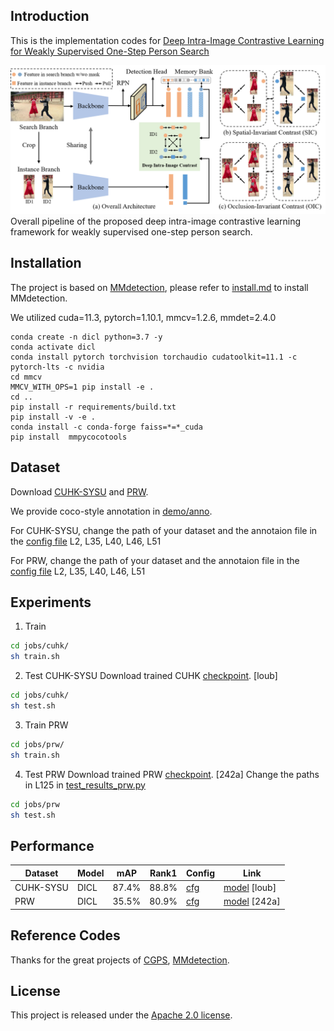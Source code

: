 ## Introduction

This is the implementation codes for [Deep Intra-Image Contrastive Learning for Weakly Supervised One-Step Person Search](https://arxiv.org/abs/)

![demo image](demo/overall.png)
Overall pipeline of the proposed deep intra-image contrastive learning framework for weakly supervised one-step person search. 

## Installation

The project is based on [MMdetection](https://github.com/open-mmlab/mmdetection), please refer to [install.md](docs/install.md) to install MMdetection.

We utilized cuda=11.3, pytorch=1.10.1, mmcv=1.2.6, mmdet=2.4.0

    conda create -n dicl python=3.7 -y
    conda activate dicl
    conda install pytorch torchvision torchaudio cudatoolkit=11.1 -c pytorch-lts -c nvidia
    cd mmcv
    MMCV_WITH_OPS=1 pip install -e .
    cd ..
    pip install -r requirements/build.txt
    pip install -v -e .
    conda install -c conda-forge faiss=*=*_cuda
    pip install  mmpycocotools

## Dataset

Download [CUHK-SYSU](https://github.com/ShuangLI59/person_search) and [PRW](https://github.com/liangzheng06/PRW-baseline).

We provide coco-style annotation in [demo/anno](demo/anno).

For CUHK-SYSU, change the path of your dataset and the annotaion file in the [config file](configs/_base_/datasets/coco_reid_unsup.py) L2, L35, L40, L46, L51

For PRW, change the path of your dataset and the annotaion file in the [config file](configs/_base_/datasets/coco_reid_unsup_prw.py) L2, L35, L40, L46, L51

## Experiments
  1. Train
   ```bash
   cd jobs/cuhk/
   sh train.sh
   ```
  2. Test CUHK-SYSU
Download trained CUHK [checkpoint](https://pan.baidu.com/s/1AUoGBjHbW5FQ9BCE8BvR-w). [loub]
   ```bash
   cd jobs/cuhk/
   sh test.sh
   ```
   3. Train PRW
   ```bash
   cd jobs/prw/
   sh train.sh
   ```
   4. Test PRW
Download trained PRW [checkpoint](https://pan.baidu.com/s/1NToXjBkc6DlAPgne9mU-zw). [242a]
   Change the paths in L125 in [test_results_prw.py](tools/test_results_prw.py)
   ```bash
   cd jobs/prw
   sh test.sh
   ```

## Performance

|Dataset|Model|mAP|Rank1| Config | Link |
|-----|-----|------|-----|------|-----|
|CUHK-SYSU|DICL| 87.4%|88.8%|[cfg](configs/dicl/cuhk_dicl.py)| [model](https://pan.baidu.com/s/1AUoGBjHbW5FQ9BCE8BvR-w) [loub]| 
|PRW|DICL|35.5%|80.9%|[cfg](configs/dicl/prw_dicl.py)| [model](https://pan.baidu.com/s/1NToXjBkc6DlAPgne9mU-zw) [242a]| 

## Reference Codes
Thanks for the great projects of [CGPS](https://github.com/ljpadam/CGPS), [MMdetection](https://github.com/open-mmlab/mmdetection).
## License

This project is released under the [Apache 2.0 license](LICENSE).
